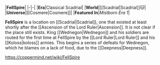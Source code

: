 |**FellSpire**|
|-|-|
|**Era**|Classical Scadrial|
|**World**|[[Scadrial\|Scadrial]]🐱︎|
|**Universe**|[[Cosmere\|Cosmere]]|
|**Featured In**|*Mistborn Era 1*|

**FellSpire** is a location on [[Scadrial\|Scadrial]], one that existed at least shortly after the [[Ascension of the Lord Ruler\|Ascension]]. It is not clear if the place still exists.
King [[Wednegon\|Wednegon]] and his soldiers are routed for the first time at FellSpire by the [[Lord Ruler\|Lord Ruler]] and his [[Koloss\|koloss]] armies. This begins a series of defeats for Wednegon, which he blames on a lack of food, due to the [[Deepness\|Deepness]].



https://coppermind.net/wiki/FellSpire